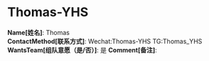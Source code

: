 # Thomas-YHS

**Name[姓名]**: Thomas  
**ContactMethod[联系方式]**: Wechat:Thomas-YHS TG:Thomas_YHS  
**WantsTeam[组队意愿（是/否）]**: 是
**Comment[备注]**:   
